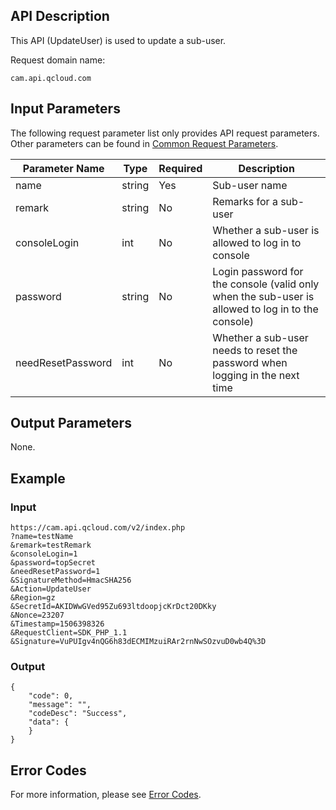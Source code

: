 ## API Description

This API (UpdateUser) is used to update a sub-user.

Request domain name:

```
cam.api.qcloud.com
```

## Input Parameters

The following request parameter list only provides API request parameters. Other parameters can be found in [Common Request Parameters](https://intl.cloud.tencent.com/document/api/213/6976).

| Parameter Name | Type | Required | Description |
| ----------------- | ------ | ---- | ------------------------------------------------ |
| name | string | Yes | Sub-user name |
| remark | string | No | Remarks for a sub-user |
| consoleLogin | int | No | Whether a sub-user is allowed to log in to console |
| password | string | No | Login password for the console (valid only when the sub-user is allowed to log in to the console) |
| needResetPassword | int | No | Whether a sub-user needs to reset the password when logging in the next time |

## Output Parameters

None.

## Example

### Input

```
https://cam.api.qcloud.com/v2/index.php
?name=testName
&remark=testRemark
&consoleLogin=1
&password=topSecret
&needResetPassword=1
&SignatureMethod=HmacSHA256
&Action=UpdateUser
&Region=gz
&SecretId=AKIDWwGVed95Zu693ltdoopjcKrDct20DKky
&Nonce=23207
&Timestamp=1506398326
&RequestClient=SDK_PHP_1.1
&Signature=VuPUIgv4nQG6h83dECMIMzuiRAr2rnNwSOzvuD0wb4Q%3D
```

### Output

```
{
    "code": 0,
    "message": "",
    "codeDesc": "Success",
    "data": {
    }
}
```

## Error Codes

For more information, please see [Error Codes](https://intl.cloud.tencent.com/document/product/598/13884).
